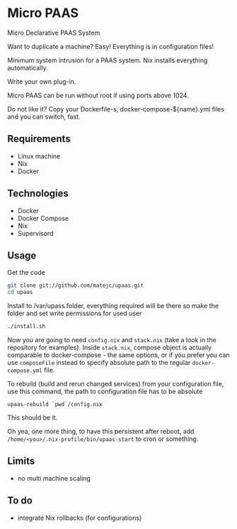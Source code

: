 Micro PAAS
==========

Micro Declarative PAAS System

Want to duplicate a machine? Easy! Everything is in configuration files!

Minimum system intrusion for a PAAS system. Nix installs everything automatically.

Write your own plug-in.

Micro PAAS can be run without root if using ports above 1024.

Do not like it? Copy your Dockerfile-s, docker-compose-${name}.yml files and you can switch, fast.


Requirements
------------

- Linux machine
- Nix
- Docker


Technologies
------------

- Docker
- Docker Compose
- Nix
- Supervisord


Usage
-----

Get the code
```bash
git clone git://github.com/matejc/upaas.git
cd upaas
```

Install to /var/upass folder, everything required will be there so make the folder and set write permissions for used user
```bash
./install.sh
```

Now you are going to need `config.nix` and `stack.nix` (take a look in the repository for examples). Inside `stack.nix`, compose object is actually comparable to docker-compose - the same options, or if you prefer you can use `composeFile` instead to specify absolute path to the regular `docker-compose.yml` file.

To rebuild (build and rerun changed services) from your configuration file, use this command, the path to configuration file has to be absolute
```
upaas-rebuild `pwd`/config.nix
```

This should be it.

Oh yea, one more thing, to have this persistent after reboot, add `/home/<you>/.nix-profile/bin/upaas-start` to cron or something.


Limits
------

- no multi machine scaling

To do
-----

- integrate Nix rollbacks (for configurations)
